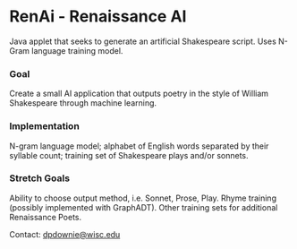 # RenAi - Renaissance AI
Java applet that seeks to generate an artificial Shakespeare script. Uses N-Gram language training model.
### Goal
Create a small AI application that outputs poetry in the style of William Shakespeare through machine learning.

### Implementation
N-gram language model; alphabet of English words separated by their syllable count; training set of Shakespeare plays and/or sonnets.

### Stretch Goals
Ability to choose output method, i.e. Sonnet, Prose, Play. Rhyme training (possibly implemented with GraphADT). Other training sets for additional Renaissance Poets. 


Contact: dpdownie@wisc.edu
